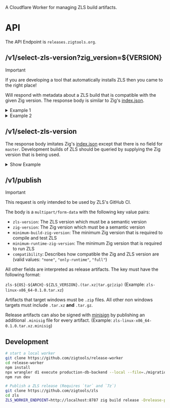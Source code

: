 A Cloudflare Worker for managing ZLS build artifacts.

# API

The API Endpoint is `releases.zigtools.org`.

## /v1/select-zls-version?zig_version=${VERSION}

> [!IMPORTANT]
> If you are developing a tool that automatically installs ZLS then you came to the right place!

Will respond with metadata about a ZLS build that is compatible with the given Zig version.
The response body is similar to Zig's [index.json](https://ziglang.org/download/index.json).

<details>
  <summary>Example 1</summary>
  
  ```bash
  curl "https://releases.zigtools.org/v1/select-zls-version?zig_version=0.13.0-dev.7%2B73c6c13a" # 0.13.0-dev.7+73c6c13a
  ```
  
  ```json
  {
    "version": "0.12.0",
    "date": "2024-04-26",
    "windows-x86_64": {
      "tarball": "https://builds.zigtools.org/zls-x86_64-windows-0.12.0.zip",
      "shasum": "9656942a98e6d582b8e1d7486d0d3523ee80b0120d4a1d0740e963e45ea88954",
      "size": "3697303"
    },
    "windows-x86": {
      "tarball": "https://builds.zigtools.org/zls-x86-windows-0.12.0.zip",
      "shasum": "4a27fa034f0d2c0f32481eb4b32e198b68115440d501b126463bfa72000c4b38",
      "size": "3850972"
    },
    "linux-x86_64": {
      "tarball": "https://builds.zigtools.org/zls-x86_64-linux-0.12.0.tar.xz",
      "shasum": "3a055bc2ead457d45d71fe16d63166ac9586beea2728ac2af12e0fd8217fbe2e",
      "size": "3241444"
    },
    "macos-x86_64": {
      "tarball": "https://builds.zigtools.org/zls-x86_64-macos-0.12.0.tar.xz",
      "shasum": "6360f923e6e9a68ad317a73bd2990bc3e445c0815ec1c914329a188385660f3a",
      "size": "1038340"
    },
    "linux-x86": {
      "tarball": "https://builds.zigtools.org/zls-x86-linux-0.12.0.tar.xz",
      "shasum": "1d9905c22787242273c6064a76032b8eb9357150c2fd24d1442c70a21f686f39",
      "size": "3308004"
    },
    "linux-aarch64": {
      "tarball": "https://builds.zigtools.org/zls-aarch64-linux-0.12.0.tar.xz",
      "shasum": "9f34884ff22791c2f7c2c7acbe7b9497c4c15321c6ce9c769346b4f4c3d73172",
      "size": "3059812"
    },
    "macos-aarch64": {
      "tarball": "https://builds.zigtools.org/zls-aarch64-macos-0.12.0.tar.xz",
      "shasum": "2e672621bfa671e25a5343b2102cd8a671bebcb7b88c9088d86eecba7bc94bac",
      "size": "913236"
    },
    "wasi-wasm32": {
      "tarball": "https://builds.zigtools.org/zls-wasm32-wasi-0.12.0.tar.xz",
      "shasum": "d81151910728a5b0bd36f0d3f135ad53b6456e5ae26e211ca99fe6156631f93c",
      "size": "2235120"
    }
  }
  ```
  
</details>

<details>
  <summary>Example 2</summary>
  
  ```bash
  curl "https://releases.zigtools.org/v1/select-zls-version?zig_version=0.30.0"
  ```
  
  ```json
  {
    "error": "ZLS 0.30.* does not exist!"
  }
  ```
  
</details>

## /v1/select-zls-version

The response body imitates Zig's [index.json](https://ziglang.org/download/index.json) except that there is no field for `master`. Development builds of ZLS should be queried by supplying the Zig version that is being used.

<details>
  <summary>Show Example</summary>
  
  ```bash
  curl "https://releases.zigtools.org/v1/select-zls-version"
  ```
  
  ```json
  {
    "0.12.0": {
      "date": "2024-04-26",
      "windows-x86_64": {
        "tarball": "https://builds.zigtools.org/zls-x86_64-windows-0.12.0.zip",
        "shasum": "9656942a98e6d582b8e1d7486d0d3523ee80b0120d4a1d0740e963e45ea88954",
        "size": "3697303"
      },
      "windows-x86": {
        "tarball": "https://builds.zigtools.org/zls-x86-windows-0.12.0.zip",
        "shasum": "4a27fa034f0d2c0f32481eb4b32e198b68115440d501b126463bfa72000c4b38",
        "size": "3850972"
      },
      "linux-x86_64": {
        "tarball": "https://builds.zigtools.org/zls-x86_64-linux-0.12.0.tar.xz",
        "shasum": "3a055bc2ead457d45d71fe16d63166ac9586beea2728ac2af12e0fd8217fbe2e",
        "size": "3241444"
      },
      "macos-x86_64": {
        "tarball": "https://builds.zigtools.org/zls-x86_64-macos-0.12.0.tar.xz",
        "shasum": "6360f923e6e9a68ad317a73bd2990bc3e445c0815ec1c914329a188385660f3a",
        "size": "1038340"
      },
      "linux-x86": {
        "tarball": "https://builds.zigtools.org/zls-x86-linux-0.12.0.tar.xz",
        "shasum": "1d9905c22787242273c6064a76032b8eb9357150c2fd24d1442c70a21f686f39",
        "size": "3308004"
      },
      "linux-aarch64": {
        "tarball": "https://builds.zigtools.org/zls-aarch64-linux-0.12.0.tar.xz",
        "shasum": "9f34884ff22791c2f7c2c7acbe7b9497c4c15321c6ce9c769346b4f4c3d73172",
        "size": "3059812"
      },
      "macos-aarch64": {
        "tarball": "https://builds.zigtools.org/zls-aarch64-macos-0.12.0.tar.xz",
        "shasum": "2e672621bfa671e25a5343b2102cd8a671bebcb7b88c9088d86eecba7bc94bac",
        "size": "913236"
      },
      "wasi-wasm32": {
        "tarball": "https://builds.zigtools.org/zls-wasm32-wasi-0.12.0.tar.xz",
        "shasum": "d81151910728a5b0bd36f0d3f135ad53b6456e5ae26e211ca99fe6156631f93c",
        "size": "2235120"
      }
    },
    "0.11.0": {
      "date": "2023-08-13",
      "windows-x86_64": {
        "tarball": "https://builds.zigtools.org/zls-x86_64-windows-0.11.0.zip",
        "shasum": "db9232d0e48adb12b0879fe774c245035bc69749ddd5e9d5271e651871cb05c8",
        "size": "3408276"
      },
      "windows-x86": {
        "tarball": "https://builds.zigtools.org/zls-x86-windows-0.11.0.zip",
        "shasum": "a86e12c17ae9724370a3ec24ddeddc2714ed168c35f1cd57b7d0f44c45f63d8d",
        "size": "3543072"
      },
      "linux-x86_64": {
        "tarball": "https://builds.zigtools.org/zls-x86_64-linux-0.11.0.tar.xz",
        "shasum": "844feab9d7180febdaa4385e32af389bdd5fa816dd475fa8d9187cdb3499b7f7",
        "size": "3443492"
      },
      "macos-x86_64": {
        "tarball": "https://builds.zigtools.org/zls-x86_64-macos-0.11.0.tar.xz",
        "shasum": "0af3e904f8430e05c6cc13d6f5016123f4a1b039d628f75f0aaa87704abf38b8",
        "size": "1026132"
      },
      "linux-x86": {
        "tarball": "https://builds.zigtools.org/zls-x86-linux-0.11.0.tar.xz",
        "shasum": "f9b905932f59ef7a7cdd3ab2b0a8f4a0b08f9465607e6895b3a76861622d3ee3",
        "size": "3397568"
      },
      "linux-aarch64": {
        "tarball": "https://builds.zigtools.org/zls-aarch64-linux-0.11.0.tar.xz",
        "shasum": "ab358ea6fe86ab95e07c6d0e7ec3d8b292617f082509165743f47bc54d6a2eff",
        "size": "3271512"
      },
      "macos-aarch64": {
        "tarball": "https://builds.zigtools.org/zls-aarch64-macos-0.11.0.tar.xz",
        "shasum": "dbc814e86f4b2a83facee1909e7f39541c0b017925ea3bd21903d75d4f5d4b45",
        "size": "864160"
      },
      "wasi-wasm32": {
        "tarball": "https://builds.zigtools.org/zls-wasm32-wasi-0.11.0.tar.xz",
        "shasum": "dbc814e86f4b2a83facee1909e7f39541c0b017925ea3bd21903d75d4f5d4b45",
        "size": "864160"
      }
    },
    "0.10.0": {
      "date": "2022-11-02",
      "windows-x86_64": {
        "tarball": "https://builds.zigtools.org/zls-x86_64-windows-0.10.0.zip",
        "shasum": "384a237d363d058812a2a484123dffbbf90f262365c39f2f22c437d1be471533",
        "size": "1583337"
      },
      "windows-x86": {
        "tarball": "https://builds.zigtools.org/zls-x86-windows-0.10.0.zip",
        "shasum": "614ea61cd656b74f45008f327e3173f23ed61d903ec9de33fe6625f920b6eb6a",
        "size": "1645096"
      },
      "linux-x86_64": {
        "tarball": "https://builds.zigtools.org/zls-x86_64-linux-0.10.0.tar.xz",
        "shasum": "aac793e730cc936b48daff1f3387d60cd074cbc0cdf226e3ff7e2a031d7aa8ed",
        "size": "1168552"
      },
      "macos-x86_64": {
        "tarball": "https://builds.zigtools.org/zls-x86_64-macos-0.10.0.tar.xz",
        "shasum": "b530a24aa284f4a8562744061c02b874eb2544f06366b280e72b2ab0345b0450",
        "size": "485864"
      },
      "linux-x86": {
        "tarball": "https://builds.zigtools.org/zls-x86-linux-0.10.0.tar.xz",
        "shasum": "ee4aba40eb222cb97e49235e38d9803d43e07bdda666420dd389a836b6d1fb52",
        "size": "1143148"
      },
      "linux-aarch64": {
        "tarball": "https://builds.zigtools.org/zls-aarch64-linux-0.10.0.tar.xz",
        "shasum": "9dee6b11c99a713e05412a1a15512facd2bed4e5e780fcefb524b0d4067f8b50",
        "size": "1091384"
      },
      "macos-aarch64": {
        "tarball": "https://builds.zigtools.org/zls-aarch64-macos-0.10.0.tar.xz",
        "shasum": "9a1d0660b53ca67727b5c3298c1b583a803855f6e6c602c3675b2a70e8a8c1c4",
        "size": "378364"
      }
    }
  }
  ```
  
</details>

## /v1/publish

> [!IMPORTANT]
> This request is only intended to be used by ZLS's GitHub CI.

The body is a `multipart/form-data` with the following key value pairs:

- `zls-version`: The ZLS version which must be a semantic version
- `zig-version`: The Zig version which must be a semantic version
- `minimum-build-zig-version`: The minimum Zig version that is required to compile and test ZLS
- `minimum-runtime-zig-version`: The minimum Zig version that is required to run ZLS
- `compatibility`: Describes how compatible the Zig and ZLS version are (valid values: `"none"`, `"only-runtime"`, `"full"`)

All other fields are interpreted as release artifacts. The key must have the following format:

`zls-${OS}-${ARCH}-${ZLS_VERSION}.(tar.xz|tar.gz|zip)` (Example: `zls-linux-x86_64-0.1.0.tar.xz`)

Artifacts that target windows must be `.zip` files. All other non windows targets must include `.tar.xz` **and** `.tar.gz`.

Release artifacts can also be signed with [minisign](https://jedisct1.github.io/minisign/) by publishing an additional `.minisig` file for every artifact. (Example: `zls-linux-x86_64-0.1.0.tar.xz.minisig`)

## Development

```bash
# start a local worker
git clone https://github.com/zigtools/release-worker
cd release-worker
npm install
npx wrangler d1 execute production-db-backend --local --file=./migrations/0000_initial.sql
npm run dev
```

```bash
# Publish a ZLS release (Requires `tar` and `7z`)
git clone https://github.com/zigtools/zls
cd zls
ZLS_WORKER_ENDPOINT=http://localhost:8787 zig build release -Drelease-publish=success --summary all
```

